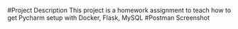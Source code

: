 #Project Description
This project is a homework assignment to teach how to get Pycharm setup with Docker, Flask, MySQL
#Postman Screenshot
<!--![postman_request_output](screenshots/postman.png)-->